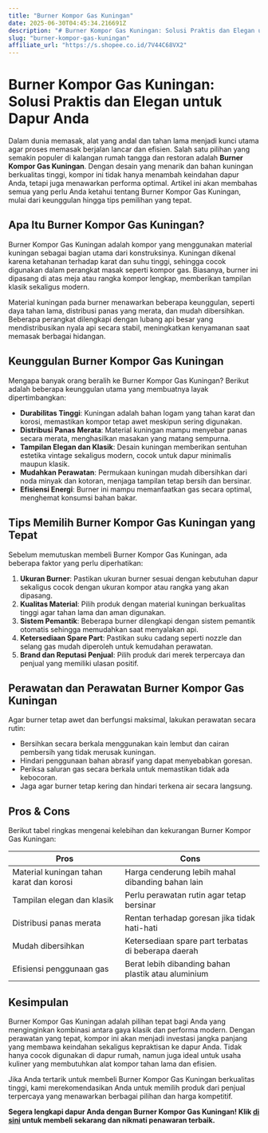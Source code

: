 ```yaml
---
title: "Burner Kompor Gas Kuningan"
date: 2025-06-30T04:45:34.216691Z
description: "# Burner Kompor Gas Kuningan: Solusi Praktis dan Elegan untuk Dapur Anda..."
slug: "burner-kompor-gas-kuningan"
affiliate_url: "https://s.shopee.co.id/7V44C68VX2"
---
```

# Burner Kompor Gas Kuningan: Solusi Praktis dan Elegan untuk Dapur Anda

Dalam dunia memasak, alat yang andal dan tahan lama menjadi kunci utama agar proses memasak berjalan lancar dan efisien. Salah satu pilihan yang semakin populer di kalangan rumah tangga dan restoran adalah **Burner Kompor Gas Kuningan**. Dengan desain yang menarik dan bahan kuningan berkualitas tinggi, kompor ini tidak hanya menambah keindahan dapur Anda, tetapi juga menawarkan performa optimal. Artikel ini akan membahas semua yang perlu Anda ketahui tentang Burner Kompor Gas Kuningan, mulai dari keunggulan hingga tips pemilihan yang tepat.

## Apa Itu Burner Kompor Gas Kuningan?

Burner Kompor Gas Kuningan adalah kompor yang menggunakan material kuningan sebagai bagian utama dari konstruksinya. Kuningan dikenal karena ketahanan terhadap karat dan suhu tinggi, sehingga cocok digunakan dalam perangkat masak seperti kompor gas. Biasanya, burner ini dipasang di atas meja atau rangka kompor lengkap, memberikan tampilan klasik sekaligus modern.

Material kuningan pada burner menawarkan beberapa keunggulan, seperti daya tahan lama, distribusi panas yang merata, dan mudah dibersihkan. Beberapa perangkat dilengkapi dengan lubang api besar yang mendistribusikan nyala api secara stabil, meningkatkan kenyamanan saat memasak berbagai hidangan.

## Keunggulan Burner Kompor Gas Kuningan

Mengapa banyak orang beralih ke Burner Kompor Gas Kuningan? Berikut adalah beberapa keunggulan utama yang membuatnya layak dipertimbangkan:

- **Durabilitas Tinggi**: Kuningan adalah bahan logam yang tahan karat dan korosi, memastikan kompor tetap awet meskipun sering digunakan.
- **Distribusi Panas Merata**: Material kuningan mampu menyebar panas secara merata, menghasilkan masakan yang matang sempurna.
- **Tampilan Elegan dan Klasik**: Desain kuningan memberikan sentuhan estetika vintage sekaligus modern, cocok untuk dapur minimalis maupun klasik.
- **Mudahkan Perawatan**: Permukaan kuningan mudah dibersihkan dari noda minyak dan kotoran, menjaga tampilan tetap bersih dan bersinar.
- **Efisiensi Energi**: Burner ini mampu memanfaatkan gas secara optimal, menghemat konsumsi bahan bakar.

## Tips Memilih Burner Kompor Gas Kuningan yang Tepat

Sebelum memutuskan membeli Burner Kompor Gas Kuningan, ada beberapa faktor yang perlu diperhatikan:

1. **Ukuran Burner**: Pastikan ukuran burner sesuai dengan kebutuhan dapur sekaligus cocok dengan ukuran kompor atau rangka yang akan dipasang.
2. **Kualitas Material**: Pilih produk dengan material kuningan berkualitas tinggi agar tahan lama dan aman digunakan.
3. **Sistem Pemantik**: Beberapa burner dilengkapi dengan sistem pemantik otomatis sehingga memudahkan saat menyalakan api.
4. **Ketersediaan Spare Part**: Pastikan suku cadang seperti nozzle dan selang gas mudah diperoleh untuk kemudahan perawatan.
5. **Brand dan Reputasi Penjual**: Pilih produk dari merek terpercaya dan penjual yang memiliki ulasan positif.

## Perawatan dan Perawatan Burner Kompor Gas Kuningan

Agar burner tetap awet dan berfungsi maksimal, lakukan perawatan secara rutin:

- Bersihkan secara berkala menggunakan kain lembut dan cairan pembersih yang tidak merusak kuningan.
- Hindari penggunaan bahan abrasif yang dapat menyebabkan goresan.
- Periksa saluran gas secara berkala untuk memastikan tidak ada kebocoran.
- Jaga agar burner tetap kering dan hindari terkena air secara langsung.

## Pros & Cons

Berikut tabel ringkas mengenai kelebihan dan kekurangan Burner Kompor Gas Kuningan:

| **Pros**                            | **Cons**                             |
|-------------------------------------|-------------------------------------|
| Material kuningan tahan karat dan korosi | Harga cenderung lebih mahal dibanding bahan lain |
| Tampilan elegan dan klasik         | Perlu perawatan rutin agar tetap bersinar |
| Distribusi panas merata            | Rentan terhadap goresan jika tidak hati-hati |
| Mudah dibersihkan                  | Ketersediaan spare part terbatas di beberapa daerah |
| Efisiensi penggunaan gas          | Berat lebih dibanding bahan plastik atau aluminium |

## Kesimpulan

Burner Kompor Gas Kuningan adalah pilihan tepat bagi Anda yang menginginkan kombinasi antara gaya klasik dan performa modern. Dengan perawatan yang tepat, kompor ini akan menjadi investasi jangka panjang yang membawa keindahan sekaligus kepraktisan ke dapur Anda. Tidak hanya cocok digunakan di dapur rumah, namun juga ideal untuk usaha kuliner yang membutuhkan alat kompor tahan lama dan efisien.

Jika Anda tertarik untuk membeli Burner Kompor Gas Kuningan berkualitas tinggi, kami merekomendasikan Anda untuk memilih produk dari penjual terpercaya yang menawarkan berbagai pilihan dan harga kompetitif.

**Segera lengkapi dapur Anda dengan Burner Kompor Gas Kuningan! Klik [di sini](https://s.shopee.co.id/7V44C68VX2) untuk membeli sekarang dan nikmati penawaran terbaik.**